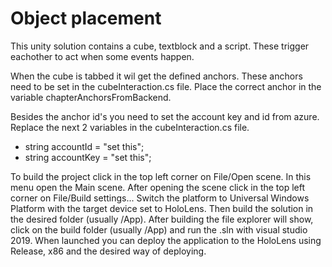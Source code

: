 # Object placement

This unity solution contains a cube, textblock and a script. These trigger eachother to act when some events happen.

When the cube is tabbed it wil get the defined anchors. These anchors need to be set in the cubeInteraction.cs file.
Place the correct anchor in the variable chapterAnchorsFromBackend.

Besides the anchor id's you need to set the account key and id from azure.
Replace the next 2 variables in the cubeInteraction.cs file.

- string accountId = "set this";
- string accountKey = "set this";


To build the project click in the top left corner on File/Open scene. In this menu open the Main scene.
After opening the scene click in the top left corner on File/Build settings... Switch the platform to Universal Windows Platform with the target device set to HoloLens. Then build the solution in the desired folder (usually /App). After building the file explorer will show, click on the build folder (usually /App) and run the .sln with visual studio 2019. When launched you can deploy the application to the HoloLens using Release, x86 and the desired way of deploying.
